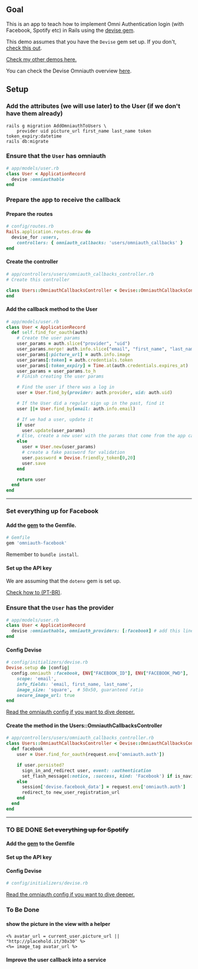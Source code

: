 ## Goal
This is an app to teach how to implement Omni Authentication login (with Facebook, Spotify etc) in Rails using the [devise gem](https://github.com/heartcombo/devise).

This demo assumes that you have the `Devise` gem set up. If you don't, [check this out](https://github.com/andrerferrer/devise-demo#goal).

[Check my other demos here.](https://github.com/andrerferrer/dedemos#devise)

You can check the Devise Omniauth overview [here](https://github.com/heartcombo/devise/wiki/OmniAuth:-Overview).

## Setup

### Add the attributes (we will use later) to the User (if we don't have them already)
```
rails g migration AddOmniauthToUsers \
    provider uid picture_url first_name last_name token token_expiry:datetime
rails db:migrate
```

### Ensure that the `User` has omniauth
```ruby
# app/models/user.rb
class User < ApplicationRecord
  devise :omniauthable
end
```

### Prepare the app to receive the callback

#### Prepare the routes
```ruby
# config/routes.rb
Rails.application.routes.draw do
  devise_for :users,
    controllers: { omniauth_callbacks: 'users/omniauth_callbacks' }
end
```

#### Create the controller
```ruby
# app/controllers/users/omniauth_callbacks_controller.rb
# Create this controller

class Users::OmniauthCallbacksController < Devise::OmniauthCallbacksController
end
```

#### Add the callback method to the User
```ruby
# app/models/user.rb
class User < ApplicationRecord
  def self.find_for_oauth(auth)
    # Create the user params
    user_params = auth.slice("provider", "uid")
    user_params.merge! auth.info.slice("email", "first_name", "last_name")
    user_params[:picture_url] = auth.info.image
    user_params[:token] = auth.credentials.token
    user_params[:token_expiry] = Time.at(auth.credentials.expires_at)
    user_params = user_params.to_h
    # Finish creating the user params

    # Find the user if there was a log in
    user = User.find_by(provider: auth.provider, uid: auth.uid)

    # If the User did a regular sign up in the past, find it
    user ||= User.find_by(email: auth.info.email)

    # If we had a user, update it
    if user
      user.update(user_params)
    # Else, create a new user with the params that come from the app callback
    else
      user = User.new(user_params)
      # create a fake password for validation
      user.password = Devise.friendly_token[0,20]
      user.save
    end

    return user
  end
end
```

---
### Set everything up for Facebook
#### Add the [gem](https://github.com/simi/omniauth-facebook#omniauth-facebook--) to the Gemfile.
```ruby
# Gemfile
gem 'omniauth-facebook'
```

Remember to `bundle install`.

#### Set up the API key

We are assuming that the `dotenv` gem is set up.

[Check how to (PT-BR)](apps_apis/facebook/facebook.md).

### Ensure that the `User` has the provider
```ruby
# app/models/user.rb
class User < ApplicationRecord
  devise :omniauthable, omniauth_providers: [:facebook] # add this line
end
```

#### Config Devise
```ruby
# config/initializers/devise.rb
Devise.setup do |config|
  config.omniauth :facebook, ENV["FACEBOOK_ID"], ENV["FACEBOOK_PWD"],
    scope: 'email',
    info_fields: 'email, first_name, last_name',
    image_size: 'square',  # 50x50, guaranteed ratio
    secure_image_url: true
end

```

[Read the omniauth config if you want to dive deeper.](https://github.com/simi/omniauth-facebook#configuring)

#### Create the method in the Users::OmniauthCallbacksController

```ruby
# app/controllers/users/omniauth_callbacks_controller.rb
class Users::OmniauthCallbacksController < Devise::OmniauthCallbacksController
  def facebook
    user = User.find_for_oauth(request.env['omniauth.auth'])

    if user.persisted?
      sign_in_and_redirect user, event: :authentication
      set_flash_message(:notice, :success, kind: 'Facebook') if is_navigational_format?
    else
      session['devise.facebook_data'] = request.env['omniauth.auth']
      redirect_to new_user_registration_url
    end
  end
end
```

---
### TO BE DONE ~~Set everything up for Spotify~~
#### Add the [gem](https://github.com/icoretech/omniauth-spotify#spotify-omniauth-strategy) to the Gemfile
#### Set up the API key
#### Config Devise
```ruby
# config/initializers/devise.rb

```

[Read the omniauth config if you want to dive deeper.](https://github.com/simi/omniauth-facebook#configuring)


### To Be Done

#### show the picture in the view with a helper
```erb
<% avatar_url = current_user.picture_url || "http://placehold.it/30x30" %>
<%= image_tag avatar_url %>

```

#### Improve the user callback into a service
